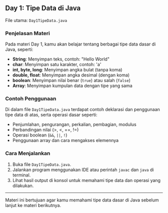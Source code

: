 ## Day 1: Tipe Data di Java

File utama: `Day1TipeData.java`

### Penjelasan Materi

Pada materi Day 1, kamu akan belajar tentang berbagai tipe data dasar di Java, seperti:

- **String**: Menyimpan teks, contoh: "Hello World"
- **char**: Menyimpan satu karakter, contoh: 'a'
- **int, byte, long**: Menyimpan angka bulat (tanpa koma)
- **double, float**: Menyimpan angka desimal (dengan koma)
- **boolean**: Menyimpan nilai benar (`true`) atau salah (`false`)
- **Array**: Menyimpan kumpulan data dengan tipe yang sama

### Contoh Penggunaan

Di dalam file `Day1TipeData.java` terdapat contoh deklarasi dan penggunaan tipe data di atas, serta operasi dasar seperti:

- Penjumlahan, pengurangan, perkalian, pembagian, modulus
- Perbandingan nilai (>, <, ==, !=)
- Operasi boolean (`&&`, `||`, `!`)
- Penggunaan array dan cara mengakses elemennya

### Cara Menjalankan

1. Buka file `Day1TipeData.java`.
2. Jalankan program menggunakan IDE atau perintah `javac` dan `java` di terminal.
3. Lihat hasil output di konsol untuk memahami tipe data dan operasi yang dilakukan.

---

Materi ini bertujuan agar kamu memahami tipe data dasar di Java sebelum lanjut ke materi berikutnya.
